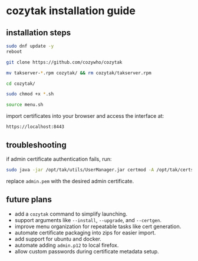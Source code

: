 # cozytak installation guide

## installation steps

```bash
sudo dnf update -y
reboot

git clone https://github.com/cozywho/cozytak

mv takserver-*.rpm cozytak/ && rm cozytak/takserver.rpm

cd cozytak/

sudo chmod +x *.sh

source menu.sh
```

import certificates into your browser and access the interface at:
```
https://localhost:8443
```

## troubleshooting
if admin certificate authentication fails, run:
```bash
sudo java -jar /opt/tak/utils/UserManager.jar certmod -A /opt/tak/certs/files/admin.pem
```
replace `admin.pem` with the desired admin certificate.

## future plans
- add a `cozytak` command to simplify launching.
- support arguments like `--install`, `--upgrade`, and `--certgen`.
- improve menu organization for repeatable tasks like cert generation.
- automate certificate packaging into zips for easier import.
- add support for ubuntu and docker.
- automate adding `admin.p12` to local firefox.
- allow custom passwords during certificate metadata setup.
